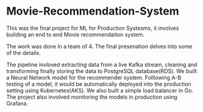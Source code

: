 # Movie-Recommendation-System


This was the final project for ML for Production Systesms, it involves building an end to end Movie recommendaiton system.

The work was done in a team of 4. The final presenation delves into some of the details.

The pipeline invloved extracting data from a live Kafka stream, cleaning and transforming finally storing the data to PostgreSQL database(RDS). We built a Neural Network model for the recommender system. Folllowing A-B testing of a model, it  would be automatically deployed into the production setting using Kubernetes(AKS). We also built a simple load balancer in Go. The project also involved monitoring the models in production using Grafana.  
